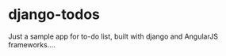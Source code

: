 django-todos
============

Just a sample app for to-do list, built with django and AngularJS frameworks....
